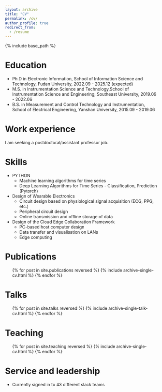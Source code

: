 ```yaml
---
layout: archive
title: "CV"
permalink: /cv/
author_profile: true
redirect_from:
  - /resume
---
```


{% include base_path %}

Education
======
* Ph.D in Electronic Information, School of Information Science and Technology, Fudan University, 2022.09 - 2025.12 (expected)
* M.S. in Instrumentation Science and Technology,School of Instrumentation Science and Engineering, Southeast University, 2019.09 - 2022.06
* B.S. in Measurement and Control Technology and Instrumentation, School of Electrical Engineering, Yanshan University, 2015.09 - 2019.06

Work experience
======
I am seeking a postdoctoral/assistant professor job.
  
Skills
======
* PYTHON
  * Machine learning algorithms for time series
  * Deep Learning Algorithms for Time Series - Classification, Prediction (Pytorch)
* Design of Wearable Electronics
  * Circuit design based on physiological signal acquisition (ECG, PPG, etc.)
  * Peripheral circuit design
  * Online transmission and offline storage of data
* Design of the Cloud Edge Collaboration Framework
  * PC-based host computer design
  * Data transfer and visualisation on LANs
  * Edge computing

Publications
======
  <ul>{% for post in site.publications reversed %}
    {% include archive-single-cv.html %}
  {% endfor %}</ul>
  
Talks
======
  <ul>{% for post in site.talks reversed %}
    {% include archive-single-talk-cv.html  %}
  {% endfor %}</ul>
  
Teaching
======
  <ul>{% for post in site.teaching reversed %}
    {% include archive-single-cv.html %}
  {% endfor %}</ul>
  
Service and leadership
======
* Currently signed in to 43 different slack teams
